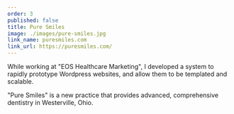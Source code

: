 ```yaml
---
order: 3
published: false
title: Pure Smiles
image: ./images/pure-smiles.jpg
link_name: puresmiles.com
link_url: https://puresmiles.com/
---
```


<p>
While working at "EOS Healthcare Marketing", I developed a system to rapidly prototype Wordpress websites, and allow them to be templated and scalable.
</p>

<p>
"Pure Smiles" is a new practice that provides advanced, comprehensive dentistry in Westerville, Ohio.
</p>
